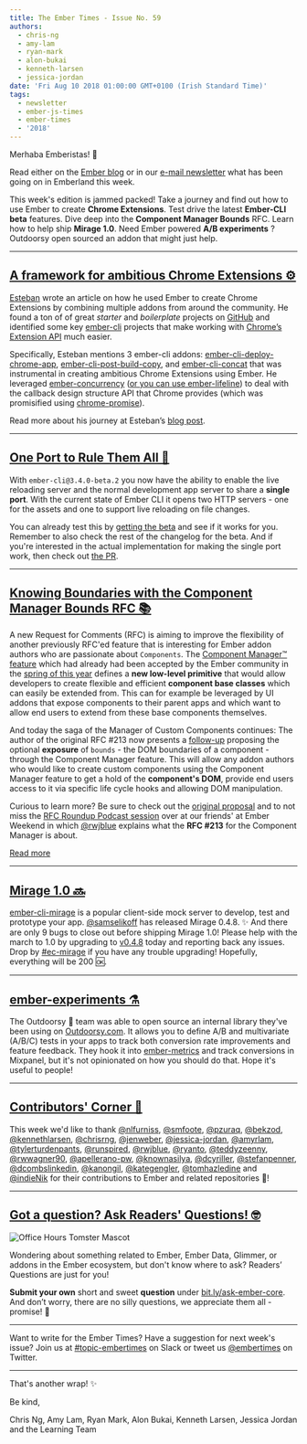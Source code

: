 ```yaml
---
title: The Ember Times - Issue No. 59
authors:
  - chris-ng
  - amy-lam
  - ryan-mark
  - alon-bukai
  - kenneth-larsen
  - jessica-jordan
date: 'Fri Aug 10 2018 01:00:00 GMT+0100 (Irish Standard Time)'
tags:
  - newsletter
  - ember-js-times
  - ember-times
  - '2018'
---
```



Merhaba Emberistas! 🐹

Read either on the [Ember blog](https://emberjs.com/blog/tags/newsletter.html) or in our [e-mail newsletter](https://the-emberjs-times.ongoodbits.com/) what has been going on in Emberland this week.

This week's edition is jammed packed! Take a journey and find out how to use Ember to create **Chrome Extensions**. Test drive the latest **Ember-CLI beta** features.  Dive deep into the **Component Manager Bounds** RFC. Learn how to help ship **Mirage 1.0**.  Need Ember powered **A/B experiments** ? Outdoorsy open sourced an addon that might just help.

---

## [A framework for ambitious Chrome Extensions ⚙](https://envoy.engineering/a-framework-for-ambitious-chrome-extensions-b08d1f4b944d)

[Esteban](https://github.com/esbanarango) wrote an article on how he used Ember to create Chrome Extensions by combining multiple addons from around the community. He found a ton of of great _starter_ and _boilerplate_ projects on [GitHub](https://www.github.com) and identified some key [ember-cli](https://github.com/ember-cli/ember-cli) projects that make working with [Chrome’s Extension API](https://developer.chrome.com/extensions/api_index) much easier.

Specifically, Esteban mentions 3 ember-cli addons: [ember-cli-deploy-chrome-app](https://github.com/rmachielse/ember-cli-deploy-chrome-app), [ember-cli-post-build-copy](https://github.com/tgsoverly/ember-cli-post-build-copy), and [ember-cli-concat](https://github.com/sir-dunxalot/ember-cli-concat) that was instrumental in creating ambitious Chrome Extensions using Ember. He leveraged [ember-concurrency](https://github.com/machty/ember-concurrency) ([or you can use ember-lifeline](https://discuss.emberjs.com/t/readers-questions-whats-the-difference-between-ember-lifeline-and-ember-concurrency-and-which-one-should-be-used/15197)) to deal with the callback design structure API that Chrome provides (which was promisified using [chrome-promise](https://github.com/tfoxy/chrome-promise)).

Read more about his journey at Esteban’s [blog post](https://envoy.engineering/a-framework-for-ambitious-chrome-extensions-b08d1f4b944d).

---

## [One Port to Rule Them All 💍](https://github.com/ember-cli/ember-cli/releases/tag/v3.4.0-beta.2)
With `ember-cli@3.4.0-beta.2` you now have the ability to enable the live reloading server and the normal development app server to share a **single port**. With the current state of Ember CLI it opens two HTTP servers - one for the assets and one to support live reloading on file changes.

You can already test this by [getting the beta](https://github.com/ember-cli/ember-cli/releases/tag/v3.4.0-beta.2) and see if it works for you. Remember to also check the rest of the changelog for the beta. And if you're interested in the actual implementation for making the single port work, then check out [the PR](https://github.com/ember-cli/ember-cli/pull/7940).

---

## [Knowing Boundaries with the Component Manager Bounds RFC 📚](https://github.com/emberjs/rfcs/pull/351)

A new Request for Comments (RFC) is aiming to improve the flexibility of another previously
RFC'ed feature that is interesting for Ember addon authors who are passionate about `Components`.
The [Component Manager™ feature](https://emberjs.github.io/rfcs/0213-custom-components.html) which had
already had been accepted by the Ember community in the [spring of this year](https://github.com/emberjs/rfcs/pull/213#issuecomment-374981569) defines a **new low-level primitive** that would allow developers to create flexible and efficient **component base classes**
which can easily be extended from. This can for example be leveraged by UI addons that expose
components to their parent apps and which want to allow end users to extend from these base components themselves.

And today the saga of the Manager of Custom Components continues:
The author of the original RFC \#213 now presents a [follow-up](https://github.com/emberjs/rfcs/pull/351)
proposing the optional **exposure** of `bounds` - the DOM boundaries of a component - through the Component Manager feature.
This will allow any addon authors who would like to create custom components using the
Component Manager feature to get a hold of the **component's DOM**, provide end users access to it via
specific life cycle hooks and allowing DOM manipulation.

Curious to learn more? Be sure to check out the [original proposal](https://github.com/emberjs/rfcs/blob/4f541c350cd4f366eed66fa80ef320bb38656b20/text/0000-Component-Manager-Bounds.md)
and to not miss the [RFC Roundup Podcast session](https://emberweekend.com/episodes/rfc-roundup-with-rwjblue) over at
our friends' at Ember Weekend in which [@rwjblue](https://github.com/rwjblue) explains what the **RFC \#213** for the Component Manager is about.

<a class="ember-button ember-button--centered" href="https://github.com/emberjs/rfcs/blob/4f541c350cd4f366eed66fa80ef320bb38656b20/text/0000-Component-Manager-Bounds.md" target="compmanager">Read more</a>

---

## [Mirage 1.0 🔜](https://github.com/samselikoff/ember-cli-mirage/releases/tag/v0.4.8)

[ember-cli-mirage](http://www.ember-cli-mirage.com/) is a popular client-side mock server to develop, test and prototype your app. [@samselikoff](https://github.com/samselikoff) has released Mirage 0.4.8. ✨ And there are only 9 bugs to close out before shipping Mirage 1.0! Please help with the march to 1.0 by upgrading to [v0.4.8](https://github.com/samselikoff/ember-cli-mirage/releases/tag/v0.4.8) today and reporting back any issues. Drop by [#ec-mirage](https://embercommunity.slack.com/messages/C0TG21RPW/) if you have any trouble upgrading! Hopefully, everything will be 200 🆗.

---

## [ember-experiments ⚗️](https://github.com/outdoorsy/ember-experiments)

The Outdoorsy 🌲 team was able to open source an internal library they've been using on [Outdoorsy.com](https://www.outdoorsy.com/). It allows you to define A/B and multivariate (A/B/C) tests in your apps to track both conversion rate improvements and feature feedback. They hook it into [ember-metrics](https://github.com/poteto/ember-metrics) and track conversions in Mixpanel, but it's not opinionated on how you should do that. Hope it's useful to people!

---

## [Contributors' Corner 🤝](https://guides.emberjs.com/release/contributing/repositories/)

<p>This week we'd like to thank <a href="https://github.com/nlfurniss" target="gh-user">@nlfurniss</a>, <a href="https://github.com/smfoote" target="gh-user">@smfoote</a>, <a href="https://github.com/pzuraq" target="gh-user">@pzuraq</a>, <a href="https://github.com/bekzod" target="gh-user">@bekzod</a>, <a href="https://github.com/kennethlarsen" target="gh-user">@kennethlarsen</a>, <a href="https://github.com/chrisrng" target="gh-user">@chrisrng</a>, <a href="https://github.com/jenweber" target="gh-user">@jenweber</a>, <a href="https://github.com/jessica-jordan" target="gh-user">@jessica-jordan</a>, <a href="https://github.com/amyrlam" target="gh-user">@amyrlam</a>, <a href="https://github.com/tylerturdenpants" target="gh-user">@tylerturdenpants</a>, <a href="https://github.com/runspired" target="gh-user">@runspired</a>, <a href="https://github.com/rwjblue" target="gh-user">@rwjblue</a>, <a href="https://github.com/ryanto" target="gh-user">@ryanto</a>, <a href="https://github.com/teddyzeenny" target="gh-user">@teddyzeenny</a>, <a href="https://github.com/rwwagner90" target="gh-user">@rwwagner90</a>, <a href="https://github.com/apellerano-pw" target="gh-user">@apellerano-pw</a>, <a href="https://github.com/knownasilya" target="gh-user">@knownasilya</a>, <a href="https://github.com/dcyriller" target="gh-user">@dcyriller</a>, <a href="https://github.com/stefanpenner" target="gh-user">@stefanpenner</a>, <a href="https://github.com/dcombslinkedin" target="gh-user">@dcombslinkedin</a>, <a href="https://github.com/kanongil" target="gh-user">@kanongil</a>, <a href="https://github.com/kategengler" target="gh-user">@kategengler</a>, <a href="https://github.com/tomhazledine" target="gh-user">@tomhazledine</a> and <a href="https://github.com/indieNik" target="gh-user">@indieNik</a> for their contributions to Ember and related repositories 💖!</p>

---

## [Got a question? Ask Readers' Questions! 🤓](https://docs.google.com/forms/d/e/1FAIpQLScqu7Lw_9cIkRtAiXKitgkAo4xX_pV1pdCfMJgIr6Py1V-9Og/viewform)

<div class="blog-row">
  <img class="float-right small transparent padded" alt="Office Hours Tomster Mascot" title="Readers' Questions" src="/images/tomsters/officehours.png" />

  <p>Wondering about something related to Ember, Ember Data, Glimmer, or addons in the Ember ecosystem, but don't know where to ask? Readers’ Questions are just for you!</p>

<p><strong>Submit your own</strong> short and sweet <strong>question</strong> under <a href="https://bit.ly/ask-ember-core" target="rq">bit.ly/ask-ember-core</a>. And don’t worry, there are no silly questions, we appreciate them all - promise! 🤞</p>

</div>

---

Want to write for the Ember Times? Have a suggestion for next week's issue? Join us at [#topic-embertimes](https://embercommunity.slack.com/messages/C8P6UPWNN/) on Slack or tweet us [@embertimes](https://twitter.com/embertimes) on Twitter.

---


That's another wrap! ✨

Be kind,

Chris Ng, Amy Lam, Ryan Mark, Alon Bukai, Kenneth Larsen, Jessica Jordan and the Learning Team
